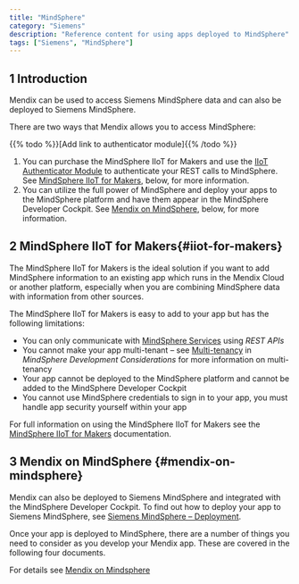 ```yaml
---
title: "MindSphere"
category: "Siemens"
description: "Reference content for using apps deployed to MindSphere"
tags: ["Siemens", "MindSphere"]
---
```


## 1 Introduction

Mendix can be used to access Siemens MindSphere data and can also be deployed to Siemens MindSphere.

There are two ways that Mendix allows you to access MindSphere:

{{% todo %}}[Add link to authenticator module]{{% /todo %}}

1. You can purchase the MindSphere IIoT for Makers and use the [IIoT Authenticator Module](https://example.com) to authenticate your REST calls to MindSphere. See [MindSphere IIoT for Makers](#app-service), below, for more information.
2. You can utilize the full power of MindSphere and deploy your apps to the MindSphere platform and have them appear in the  MindSphere Developer Cockpit. See [Mendix on MindSphere](#mendix-on-mindsphere), below, for more information.

## 2 MindSphere IIoT for Makers{#iiot-for-makers}
<!-- In addition to REST - oData via Datahub is possible. -->
The MindSphere IIoT for Makers is the ideal solution if you want to add MindSphere information to an existing app which runs in the Mendix Cloud or another platform, especially when you are combining MindSphere data with information from other sources.

The MindSphere IIoT for Makers is easy to add to your app but has the following limitations:

* You can only communicate with [MindSphere Services](https://developer.mindsphere.io/apis/index.html) using *REST APIs*
* You cannot make your app multi-tenant – see [Multi-tenancy](mindsphere-development-considerations#multitenancy) in *MindSphere Development Considerations* for more information on multi-tenancy
* Your app cannot be deployed to the MindSphere platform and cannot be added to the MindSphere Developer Cockpit
* You cannot use MindSphere credentials to sign in to your app, you must handle app security yourself within your app

For full information on using the MindSphere IIoT for Makers see the [MindSphere IIoT for Makers](mindsphere-app-service) documentation.

## 3 Mendix on MindSphere {#mendix-on-mindsphere}

Mendix can also be deployed to Siemens MindSphere and integrated with the MindSphere Developer Cockpit. To find out how to deploy your app to Siemens MindSphere, see [Siemens MindSphere – Deployment](/developerportal/deploy/deploying-to-mindsphere).

Once your app is deployed to MindSphere, there are a number of things you need to consider as you develop your Mendix app. These are covered in the following four documents.

For details see [Mendix on Mindsphere](mendix-on-mindsphere) 